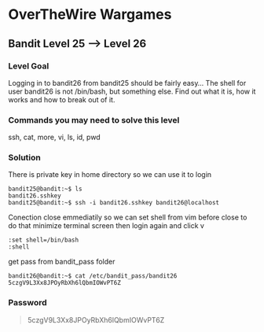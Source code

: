 # OverTheWire Wargames

## Bandit Level 25 --> Level 26
### Level Goal
Logging in to bandit26 from bandit25 should be fairly easy… The shell for user bandit26 is not /bin/bash, but something else. Find out what it is, how it works and how to break out of it.

### Commands you may need to solve this level
ssh, cat, more, vi, ls, id, pwd

### Solution

There is private key in home directory so we can use it to login
```console
bandit25@bandit:~$ ls
bandit26.sshkey
bandit25@bandit:~$ ssh -i bandit26.sshkey bandit26@localhost
```

Conection close emmediatily so we can set shell from vim before close to do that minimize terminal screen then login again and click v
```console
:set shell=/bin/bash
:shell
```

get pass from bandit_pass folder
```console
bandit26@bandit:~$ cat /etc/bandit_pass/bandit26
5czgV9L3Xx8JPOyRbXh6lQbmIOWvPT6Z
```

### Password
> 5czgV9L3Xx8JPOyRbXh6lQbmIOWvPT6Z

  
